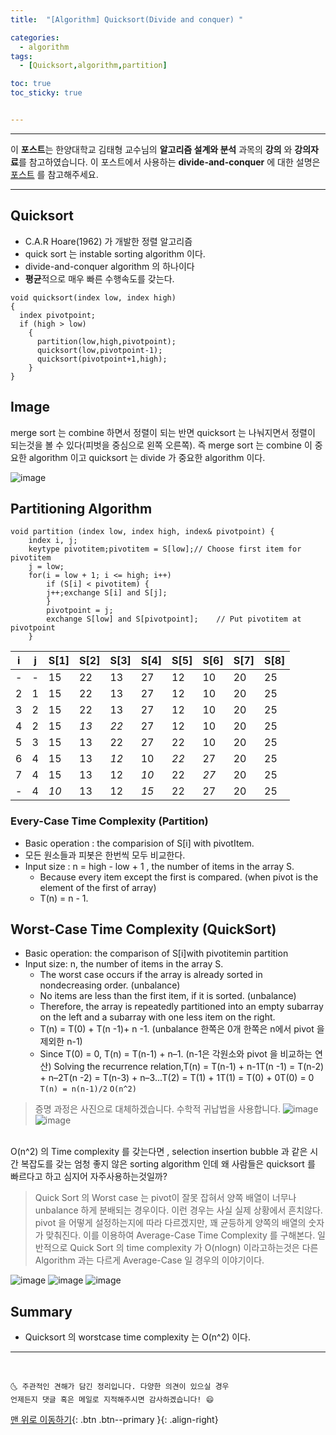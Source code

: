 ```yaml
---
title:  "[Algorithm] Quicksort(Divide and conquer) "

categories:
  - algorithm
tags:
  - [Quicksort,algorithm,partition]

toc: true
toc_sticky: true


---
```


***
이 **포스트**는 한양대학교 김태형 교수님의 **알고리즘 설계와 분석** 과목의 **강의** 와 **강의자료**를 참고하였습니다.
이 포스트에서 사용하는 **divide-and-conquer** 에 대한 설명은 [포스트](https://chanhyukpark-tech.github.io/algorithm/Divide-and-conquer/) 를 참고해주세요.

***

## Quicksort

- C.A.R Hoare(1962) 가 개발한 정렬 알고리즘
- quick sort 는 instable sorting algorithm 이다.
- divide-and-conquer algorithm 의 하나이다 
- **평균**적으로 매우 빠른 수행속도를 갖는다.


```pseudocode
void quicksort(index low, index high)
{
  index pivotpoint;
  if (high > low) 
    {
      partition(low,high,pivotpoint);
      quicksort(low,pivotpoint-1);
      quicksort(pivotpoint+1,high);
    }
}
```


## Image
merge sort 는 combine 하면서 정렬이 되는 반면 quicksort 는 나눠지면서 정렬이 되는것을 볼 수 있다(피벗을 중심으로 왼쪽 오른쪽). 
즉 merge sort 는 combine 이 중요한 algorithm 이고 quicksort 는 divide 가 중요한 algorithm 이다.

![image](https://user-images.githubusercontent.com/69495129/135615815-6182a937-eeb6-4113-b777-3802f676561a.png)

## Partitioning Algorithm

```pseudocode
void partition (index low, index high, index& pivotpoint) {
	index i, j; 
    keytype pivotitem;pivotitem = S[low];// Choose first item for pivotitem
    j = low;
    for(i = low + 1; i <= high; i++)
    	if (S[i] < pivotitem) {
    	j++;exchange S[i] and S[j];
    	}
    	pivotpoint = j;
    	exchange S[low] and S[pivotpoint];    // Put pivotitem at pivotpoint
    }
```
| i    | j    | S[1] | S[2] | S[3] | S[4] | S[5] | S[6] | S[7] | S[8] |
| ---- | ---- | ---- | ---- | ---- | ---- | ---- | ---- | ---- | ---- |
| -    | -    | 15   | 22   | 13   | 27   | 12   | 10   | 20   | 25   |
| 2    | 1    | 15   | 22   | 13   | 27   | 12   | 10   | 20   | 25   |
| 3    | 2    | 15   | 22   | 13   | 27   | 12   | 10   | 20   | 25   |
| 4    | 2    | 15   | *13* | *22* | 27   | 12   | 10   | 20   | 25   |
| 5    | 3    | 15   | 13   | 22   | 27   | 22   | 10   | 20   | 25   |
| 6    | 4    | 15   | 13   | *12* | 10   | *22* | 27   | 20   | 25   |
| 7    | 4    | 15   | 13   | 12   | *10* | 22   | *27* | 20   | 25   |
| -    | 4    | *10* | 13   | 12   | *15* | 22   | 27   | 20   | 25   |


### Every-Case Time Complexity (Partition)
- Basic operation : the comparision of S[i] with pivotItem.
- 모든 원소들과 피봇은 한번씩 모두 비교한다.
- Input size : n = high - low + 1 , the number of items in the array S.
  - Because every item except the first is compared. (when pivot is the element of the first of array)
  - T(n) = n - 1.



## Worst-Case Time Complexity (QuickSort)
- Basic operation: the comparison of S[i]with pivotitemin partition
- Input size: n, the number of items in the array S.
  - The worst case occurs if the array is already sorted in nondecreasing order. (unbalance)
  - No items are less than the first item, if it is sorted. (unbalance)
  - Therefore, the array is repeatedly partitioned into an empty subarray on the left and a subarray with one less item on the right.
  - T(n) = T(0) + T(n -1)+ n -1.  (unbalance 한쪽은 0개 한쪽은 n에서 pivot 을 제외한 n-1)
  - Since T(0) = 0, T(n) = T(n-1) + n–1. (n-1은 각원소와 pivot 을 비교하는 연산)
Solving the recurrence relation,T(n) = T(n-1) + n-1T(n -1) = T(n-2) + n–2T(n -2) = T(n-3) + n–3...T(2) = T(1) + 1T(1) = T(0) + 0T(0) = 0  
`T(n) = n(n-1)/2` `O(n^2)`

> 증명 과정은 사진으로 대체하겠습니다. 수학적 귀납법을 사용합니다.
![image](https://user-images.githubusercontent.com/69495129/135617936-40c077f4-3a43-4670-be3c-2668f504f5fd.png)
![image](https://user-images.githubusercontent.com/69495129/135617953-32513678-9a96-40b3-a17d-804dd4148d9d.png)

<br>
O(n^2) 의 Time complexity 를 갖는다면 , selection insertion bubble 과 같은 시간 복잡도를 갖는 엄청 좋지 않은 sorting algorithm 인데 왜 사람들은 quicksort 를 빠르다고 하고 
심지어 자주사용하는것일까?

> Quick Sort 의 Worst case 는 pivot이 잘못 잡혀서 양쪽 배열이 너무나 unbalance 하게 분배되는 경우이다. 이런 경우는 사실 실제 상황에서 흔치않다. pivot 을 어떻게 설정하는지에 따라 다르겠지만,
> 꽤 균등하게 양쪽의 배열의 숫자가 맞춰진다. 이를 이용하여 Average-Case Time Complexity 를 구해본다. 일반적으로 Quick Sort 의 time complexity 가 O(nlogn) 이라고하는것은 다른 Algorithm 과는 다르게
> Average-Case 일 경우의 이야기이다.

![image](https://user-images.githubusercontent.com/69495129/135618301-6464bcca-0451-4f1b-85ab-162a332089a7.png)
![image](https://user-images.githubusercontent.com/69495129/135618370-ff10cdb5-fa47-4685-8c08-0b67942c8eac.png)
![image](https://user-images.githubusercontent.com/69495129/135618413-e44e3d1a-b193-400c-b5a9-291fa1aeddc5.png)


## Summary
- Quicksort 의 worstcase time complexity 는 O(n^2) 이다.
*** 
<br>

    🌜 주관적인 견해가 담긴 정리입니다. 다양한 의견이 있으실 경우
    언제든지 댓글 혹은 메일로 지적해주시면 감사하겠습니다! 😄

[맨 위로 이동하기](#){: .btn .btn--primary }{: .align-right}
